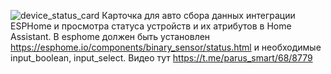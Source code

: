 ![device_status_card](https://github.com/user-attachments/assets/e511d236-1f21-406b-8888-2a8aa8b92ed8)
Карточка для авто сбора данных интеграции ESPHome и просмотра статуса устройств и их атрибутов в Home Assistant.
В esphome должен быть установлен https://esphome.io/components/binary_sensor/status.html и необходимые input_boolean, input_select.
Видео тут https://t.me/parus_smart/68/8779

